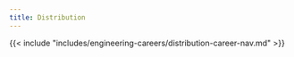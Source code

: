 ```yaml
---
title: Distribution
---
```


{{< include "includes/engineering-careers/distribution-career-nav.md" >}}
